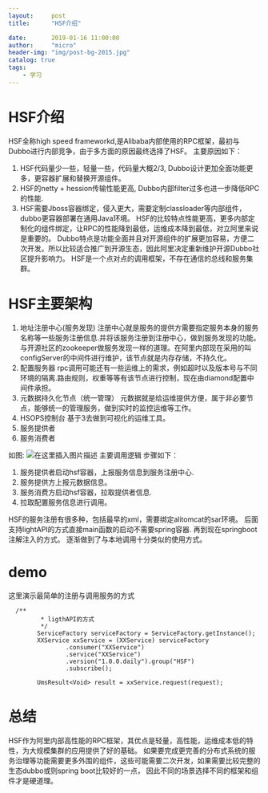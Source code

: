 ```yaml
---
layout:     post
title:      "HSF介绍"

date:       2019-01-16 11:00:00
author:     "micro"
header-img: "img/post-bg-2015.jpg"
catalog: true
tags:
    - 学习
---
```

# HSF介绍
HSF全称high speed frameworkd,是Alibaba内部使用的RPC框架，最初与Dubbo进行内部竞争，由于多方面的原因最终选择了HSF。
主要原因如下：
1. HSF代码量少一些，轻量一些，代码量大概2/3, Dubbo设计更加全面功能更多，更容器扩展和替换开源组件。
2. HSF的netty + hession传输性能更高, Dubbo内部filter过多也进一步降低RPC的性能.
3. HSF需要Jboss容器绑定，侵入更大，需要定制classloader等内部组件，dubbo更容器部署在通用Java环境。
HSF的比较特点性能更高，更多内部定制化的组件绑定，让RPC的性能降到最低，运维成本降到最低，对立阿里来说是重要的。
Dubbo特点是功能全面并且对开源组件的扩展更加容易，方便二次开发。所以比较适合推广到开源生态，因此阿里决定重新维护开源Dubbo社区提升影响力。
HSF是一个点对点的调用框架，不存在通信的总线和服务集群。
# HSF主要架构
1. 地址注册中心(服务发现)
注册中心就是服务的提供方需要指定服务本身的服务名称等一些服务注册信息.并将该服务注册到注册中心，做到服务发现的功能。
与开源社区的zookeeper做服务发现一样的道理。在阿里内部现在采用的叫configServer的中间件进行维护，该节点就是内存存储，不持久化。
2. 配置服务器
rpc调用可能还有一些运维上的需求，例如超时以及版本号与不同环境的隔离.路由规则，权重等等有该节点进行控制，现在由diamond配置中间件承担。
3. 元数据持久化节点（统一管理）
元数据就是给运维提供方便，属于非必要节点，能够统一的管理服务，做到实时的监控运维等工作。
4. HSOPS控制台
基于3去做到可视化的运维工具。
5. 服务提供者
6. 服务消费者

如图:
![在这里插入图片描述](https://img-blog.csdnimg.cn/20190116143823482.png?x-oss-process=image/watermark,type_ZmFuZ3poZW5naGVpdGk,shadow_10,text_aHR0cHM6Ly9ibG9nLmNzZG4ubmV0L21pY3JvX2h6,size_16,color_FFFFFF,t_70)
主要调用逻辑
步骤如下：
1. 服务提供者启动hsf容器，上报服务信息到服务注册中心.
2. 服务提供方上报元数据信息。
3. 服务消费方启动hsf容器，拉取提供者信息.
4. 拉取配置服务信息进行调用。

HSF的服务注册有很多种，包括最早的xml，需要绑定alitomcat的sar环境。
后面支持lightAPI的方式直接main函数的启动不需要spring容器.
再到现在springboot注解注入的方式。
逐渐做到了与本地调用十分类似的使用方式。

# demo 
这里演示最简单的注册与调用服务的方式
```
  /**
         * ligthAPI的方式
         */
        ServiceFactory serviceFactory = ServiceFactory.getInstance();
        XXService xxService = (XXService) serviceFactory
                .consumer("XXService")
                .service("XXService")
                .version("1.0.0.daily").group("HSF")
                .subscribe();

        UmsResult<Void> result = xxService.request(request);
```

# 总结
HSF作为阿里内部高性能的RPC框架，其优点是轻量，高性能，运维成本低的特性，为大规模集群的应用提供了好的基础。
如果要完成更完善的分布式系统的服务治理等功能需要更多外围的组件，这些可能需要二次开发，如果需要比较完整的生态dubbo或则spring boot比较好的一点，
因此不同的场景选择不同的框架和组件才是硬道理。
